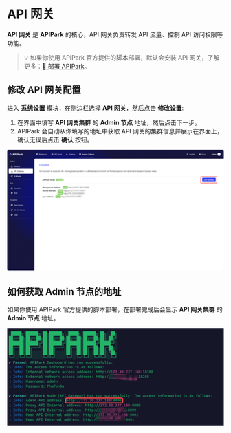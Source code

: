 # API 网关

**API 网关** 是 **APIPark** 的核心，API 网关负责转发 API 流量、控制 API 访问权限等功能。

> 💡 如果你使用 APIPark 官方提供的脚本部署，默认会安装 API 网关，了解更多：[🔗 部署 APIPark](deploy.md)。

## 修改 API 网关配置
进入 **系统设置** 模块，在侧边栏选择 **API 网关**，然后点击 **修改设置**:

1. 在界面中填写 **API 网关集群** 的 **Admin 节点** 地址，然后点击下一步。
2. APIPark 会自动从你填写的地址中获取 API 网关的集群信息并展示在界面上，确认无误后点击 **确认** 按钮。

![](images/2024-10-29-01-59-02.png)


## 如何获取 Admin 节点的地址

如果你使用 APIPark 官方提供的脚本部署，在部署完成后会显示 **API 网关集群** 的 **Admin 节点** 地址。

![](images/2024-10-27/69fbddbcdfc141759b8483877dd2b3f3cb91e189df08291ba7159d1aaa155702.png)